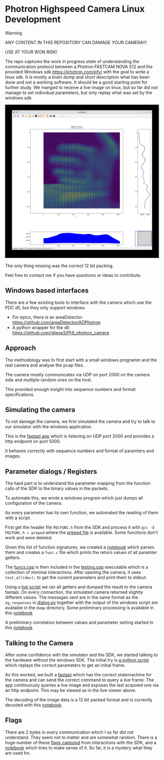 # Photron Highspeed Camera Linux Development

> [!WARNING]  
> ANY CONTENT IN THIS REPOSITORY CAN DAMAGE YOUR CAMERA!!!
> 
> USE AT YOUR WON RISK!



The repo captures the work in progress state of understanding the communication protocol between a Photron FASTCAM NOVA S12 and the provided Windows sdk https://photron.com/pfv/ with the goal to write a linux sdk.
It is mostly a brain dump and short description what has been done and not a working software.
It should be a good starting point for further study.
We manged to receive a live image on linux, but so far did not manage to set individual parameters, but only replay what was set by the windows sdk.

![](data/viewer-image.jpeg)

The only thing missing was the correct 12 bit packing.

Feel free to contact me if you have questions or ideas to contribute.

## Windows based interfaces

There are a few existing tools to interface with the camera which use the PDC dll, but they only support windows.
* For epics, there is an areaDetector: https://github.com/areaDetector/ADPhotron
* A python wrapper for the dll: https://github.com/gliese3/PHI_photron_camera

## Approach 

The methodology was to first start with a small windows programm and the real camera and analyse the pcap files.

The camera mostly communicates via UDP on port 2000 on the camera side and multiple random ones on the host.

This provided enough insight into sequence numbers and format specifications.

## Simulating the camera

To not damage the camera, we first simulated the camera and try to talk to our simulator with the windows application.

This is the [fastapi app](simulator/camera.py) which is listening on UDP port 2000 and provides a http endpoint on port 5000.

It behaves correctly with sequence numbers and format of paramters and images.

## Parameter dialogs / Registers

The hard part is to understand the parameter mapping from the function calls of the SDK to the binary values in the packets.

To automate this, we wrote a windows program which just dumps all configuration of the camera.

As every parameter has its own function, we automated the reading of them with a script.

First get the header file `PDCFUNC.h` from the SDK and process it with `gcc -E PDCFUNC.h > preped` where the [preped file](header/preped) is available.
Some functions don't work and were deleted.

Given this list of function signatures, we created a [notebook](notebooks/cgen.ipynb) which parses them and creates a `func.c` file which prints the return values of all paramter getters.

The [funcs.cpp](windows/funcs.cpp) is then included in the [testing.cpp](windows/testing.cpp) executable which is a collection of minimal interactions.
After opening the camera, it uses `test_all(dev);` to get the current parameters and print them to stdout.

Using a [bat script](windows/loop.bat) we ran all getters and dumped the result to the camera fastapi. On every connection, the simulated camera returned slightly different values.
The messages sent are in the same format as the `og_responses` in [dialog.py](simulator/dialog.py) together with the output of the windows script are available in the `dump` directory. Some preliminary processing is available in this [notebook](notebooks/registers.ipynb)

A preliminary correlation between values and parameter setting started in this [notebook](notebooks/correlate.ipynb)

## Talking to the Camera

After some confidence with the simulator and the SDK, we started talking to the hardware without the windows SDK. The initial try is [a python script](sdk/main.py) which replays the correct parameters to get an initial frame.

As this worked, we built a [fastapi](sdk/sm.py) which has the correct statemachine for the camera and can send the correct command to query a live frame.
The app continuously queries a live image and exposes the last acquired one via an http endpoint. This may be viewed as in the live viewer above.

The decoding of the image data is a 12 bit packed format and is correctly decoded with this [notebook](notebooks/imgproc.ipynb).

## Flags

There are 2 bytes in every communication which I so far did not understand. They seem not to matter and are somewhat random.
There is a huge number of these [flags captured](data/manyflags.zip) from interactions with the SDK, and a [notebook](notebooks/flags.ipynb) which tries to make sense of it.
So far, it is a mystery what they are used for.




